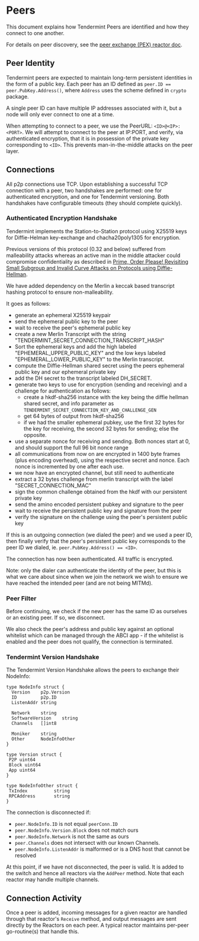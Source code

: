# Peers

This document explains how Tendermint Peers are identified and how they connect to one another.

For details on peer discovery, see the [peer exchange (PEX) reactor doc](https://github.com/tendermint/tendermint/blob/main/spec/reactors/pex/pex.md).

## Peer Identity

Tendermint peers are expected to maintain long-term persistent identities in the form of a public key.
Each peer has an ID defined as `peer.ID == peer.PubKey.Address()`, where `Address` uses the scheme defined in `crypto` package.

A single peer ID can have multiple IP addresses associated with it, but a node
will only ever connect to one at a time.

When attempting to connect to a peer, we use the PeerURL: `<ID>@<IP>:<PORT>`.
We will attempt to connect to the peer at IP:PORT, and verify,
via authenticated encryption, that it is in possession of the private key
corresponding to `<ID>`. This prevents man-in-the-middle attacks on the peer layer.

## Connections

All p2p connections use TCP.
Upon establishing a successful TCP connection with a peer,
two handshakes are performed: one for authenticated encryption, and one for Tendermint versioning.
Both handshakes have configurable timeouts (they should complete quickly).

### Authenticated Encryption Handshake

Tendermint implements the Station-to-Station protocol
using X25519 keys for Diffie-Helman key-exchange and chacha20poly1305 for encryption.

Previous versions of this protocol (0.32 and below) suffered from malleability attacks whereas an active man
in the middle attacker could compromise confidentiality as described in [Prime, Order Please!
Revisiting Small Subgroup and Invalid Curve Attacks on
Protocols using Diffie-Hellman](https://eprint.iacr.org/2019/526.pdf).

We have added dependency on the Merlin a keccak based transcript hashing protocol to ensure non-malleability.

It goes as follows:

- generate an ephemeral X25519 keypair
- send the ephemeral public key to the peer
- wait to receive the peer's ephemeral public key
- create a new Merlin Transcript with the string "TENDERMINT_SECRET_CONNECTION_TRANSCRIPT_HASH"
- Sort the ephemeral keys and add the high labeled "EPHEMERAL_UPPER_PUBLIC_KEY" and the low keys labeled "EPHEMERAL_LOWER_PUBLIC_KEY" to the Merlin transcript.
- compute the Diffie-Hellman shared secret using the peers ephemeral public key and our ephemeral private key
- add the DH secret to the transcript labeled DH_SECRET.
- generate two keys to use for encryption (sending and receiving) and a challenge for authentication as follows:
    - create a hkdf-sha256 instance with the key being the diffie hellman shared secret, and info parameter as
    `TENDERMINT_SECRET_CONNECTION_KEY_AND_CHALLENGE_GEN`
    - get 64 bytes of output from hkdf-sha256
    - if we had the smaller ephemeral pubkey, use the first 32 bytes for the key for receiving, the second 32 bytes for sending; else the opposite.
- use a separate nonce for receiving and sending. Both nonces start at 0, and should support the full 96 bit nonce range
- all communications from now on are encrypted in 1400 byte frames (plus encoding overhead),
  using the respective secret and nonce. Each nonce is incremented by one after each use.
- we now have an encrypted channel, but still need to authenticate
- extract a 32 bytes challenge from merlin transcript with the label "SECRET_CONNECTION_MAC"
- sign the common challenge obtained from the hkdf with our persistent private key
- send the amino encoded persistent pubkey and signature to the peer
- wait to receive the persistent public key and signature from the peer
- verify the signature on the challenge using the peer's persistent public key

If this is an outgoing connection (we dialed the peer) and we used a peer ID,
then finally verify that the peer's persistent public key corresponds to the peer ID we dialed,
ie. `peer.PubKey.Address() == <ID>`.

The connection has now been authenticated. All traffic is encrypted.

Note: only the dialer can authenticate the identity of the peer,
but this is what we care about since when we join the network we wish to
ensure we have reached the intended peer (and are not being MITMd).

### Peer Filter

Before continuing, we check if the new peer has the same ID as ourselves or
an existing peer. If so, we disconnect.

We also check the peer's address and public key against
an optional whitelist which can be managed through the ABCI app -
if the whitelist is enabled and the peer does not qualify, the connection is
terminated.

### Tendermint Version Handshake

The Tendermint Version Handshake allows the peers to exchange their NodeInfo:

```golang
type NodeInfo struct {
  Version    p2p.Version
  ID         p2p.ID
  ListenAddr string

  Network    string
  SoftwareVersion    string
  Channels   []int8

  Moniker    string
  Other      NodeInfoOther
}

type Version struct {
 P2P uint64
 Block uint64
 App uint64
}

type NodeInfoOther struct {
 TxIndex          string
 RPCAddress       string
}
```

The connection is disconnected if:

- `peer.NodeInfo.ID` is not equal `peerConn.ID`
- `peer.NodeInfo.Version.Block` does not match ours
- `peer.NodeInfo.Network` is not the same as ours
- `peer.Channels` does not intersect with our known Channels.
- `peer.NodeInfo.ListenAddr` is malformed or is a DNS host that cannot be
  resolved

At this point, if we have not disconnected, the peer is valid.
It is added to the switch and hence all reactors via the `AddPeer` method.
Note that each reactor may handle multiple channels.

## Connection Activity

Once a peer is added, incoming messages for a given reactor are handled through
that reactor's `Receive` method, and output messages are sent directly by the Reactors
on each peer. A typical reactor maintains per-peer go-routine(s) that handle this.
